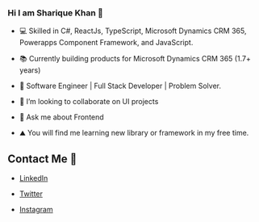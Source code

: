 ### Hi I am Sharique Khan 👋
- 💻 Skilled in C#, ReactJs, TypeScript, Microsoft Dynamics CRM 365, Powerapps Component Framework, and JavaScript.

- 📚 Currently building products for Microsoft Dynamics CRM 365 (1.7+ years)

- 💪 Software Engineer | Full Stack Developer | Problem Solver.

- 👯 I’m looking to collaborate on UI projects

- 💬 Ask me about Frontend

- ⛰️ You will find me learning new library or framework in my free time.

## Contact Me :man:
- [LinkedIn](https://www.linkedin.com/in/sharique-khan-673551159/)

- [Twitter](https://twitter.com/Sharique_khan_)

- [Instagram](https://www.instagram.com/shariquepathan)
